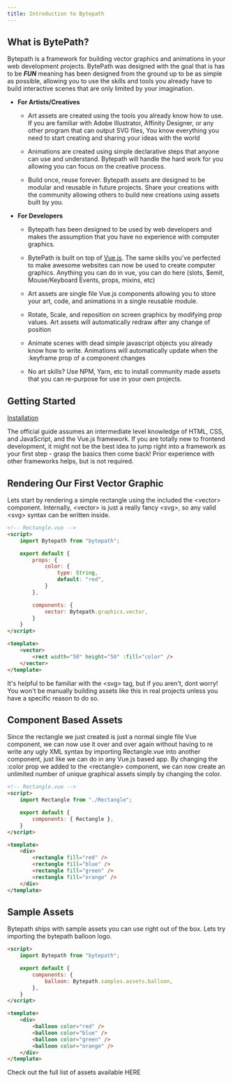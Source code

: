 ```yaml
---
title: Introduction to Bytepath
---
```

## What is BytePath?

Bytepath is a framework for building vector graphics and animations in your web development projects. BytePath was designed with the goal that is has to be ***FUN*** meaning has been designed from the ground up to be as simple as possible, allowing you to use the skills and tools you already have to build interactive scenes that are only limited by your imagination.   

- **For Artists/Creatives** 
    - Art assets are created using the tools you already know how to use. If you are familiar with Adobe Illustrator, Affinity Designer, or any other program that can output SVG files, You know everything you need to start creating and sharing your ideas with the world

    - Animations are created using simple declarative steps that anyone can use and understand. Bytepath will handle the hard work for you allowing you can focus on the creative process. 

    - Build once, reuse forever. Bytepath assets are designed to be modular and reusable in future projects. Share your creations with the community allowing others to build new creations using assets built by you. 
        
- **For Developers** 
    - Bytepath has been designed to be used by web developers and makes the assumption that you have no experience with computer graphics.

    - BytePath is built on top of <a href="https://www.vuejs.org">Vue.js</a>. The same skills you've perfected to make awesome websites can now be used to create computer graphics. Anything you can do in vue, you can do here (slots, $emit, Mouse/Keyboard Events, props, mixins, etc) 
    
    - Art assets are single file Vue.js components allowing you to store your art, code, and animations in a single reusable module. 
    
    - Rotate, Scale, and reposition on screen graphics by modifying prop values. Art assets will automatically redraw after any change of position

    - Animate scenes with dead simple javascript objects you already know how to write. Animations will automatically update when the :keyframe prop of a component changes 
    
    - No art skills? Use NPM, Yarn, etc to install community made assets that you can re-purpose for use in your own projects. 
   
     

    

		


## Getting Started
<a class="button" href="installation.html">Installation</a>
<p class="tip">The official guide assumes an intermediate level knowledge of HTML, CSS, and JavaScript, and the Vue.js framework. If you are totally new to frontend development, it might not be the best idea to jump right into a framework as your first step - grasp the basics then come back! Prior experience with other frameworks helps, but is not required.</p>

## Rendering Our First Vector Graphic

Lets start by rendering a simple rectangle using the included the &lt;vector&gt; component.
Internally, &lt;vector&gt; is just a really fancy &lt;svg&gt;, so any valid &lt;svg&gt; syntax can be written inside. 
``` html
<!-- Rectangle.vue -->
<script>
    import Bytepath from "bytepath";

    export default {
        props: {
            color: {
                type: String,
                default: "red",
            }
        },

        components: {
            vector: Bytepath.graphics.vector,
        }
    }
</script>

<template>
    <vector>
        <rect width="50" height="50" :fill="color" />
    </vector>
</template>
```

<ClientOnly>
<Introduction-Rectangle />
</ClientOnly>

<p class="tip">It's helpful to be familiar with the &lt;svg&gt; tag, but if you aren't, dont worry! You won't be manually building assets like this in real projects unless you have a specific reason to do so.</p>

## Component Based Assets

Since the rectangle we just created is just a normal single file Vue component, we can now use it over and over again without having to re write any ugly XML syntax by importing Rectangle.vue into another component, just like we can do in any Vue.js based app.
By changing the :color prop we added to the &lt;rectangle&gt; component, we can now create an unlimited number of unique graphical assets simply by changing the color.   

``` html
<!-- Rectangle.vue -->
<script>
    import Rectangle from "./Rectangle";

    export default {
        components: { Rectangle },
    }
</script>

<template>
    <div>
        <rectangle fill="red" />
        <rectangle fill="blue" />
        <rectangle fill="green" />
        <rectangle fill="orange" />
    </div>
</template>
```

<ClientOnly>
<Introduction-ComponentBasedAssets />
</ClientOnly>


## Sample Assets

Bytepath ships with sample assets you can use right out of the box. Lets try importing the bytepath balloon logo.
``` html
<script>
    import Bytepath from "bytepath";

    export default {
        components: {
            balloon: Bytepath.samples.assets.balloon,
        },
    }
</script>

<template>
    <div>
        <balloon color="red" />
        <balloon color="blue" />
        <balloon color="green" />
        <balloon color="orange" />
    </div>
</template>
```

<ClientOnly>
<Introduction-BalloonSample />
</ClientOnly>

<p class="tip success">Check out the full list of assets available HERE</p>

